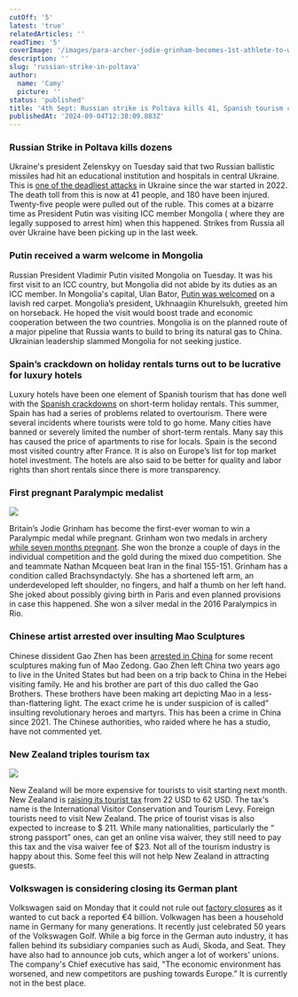 ```yaml
---
cutOff: '5'
latest: 'true'
relatedArticles: ''
readTime: '5'
coverImage: '/images/para-archer-jodie-grinham-becomes-1st-athlete-to-win-paralympics-medal-while-pregnant-a-A5OD.webp'
description: ''
slug: 'russian-strike-in-poltava'
author:
  name: 'Camy'
  picture: ''
status: 'published'
title: '4th Sept: Russian strike is Poltava kills 41, Spanish tourism crackdown'
publishedAt: '2024-09-04T12:38:09.883Z'
---
```


### Russian Strike in Poltava kills dozens

Ukraine's president Zelenskyy on Tuesday said that two Russian ballistic missiles had hit an educational institution and hospitals in central Ukraine. This is [one of the deadliest attacks](https://www.dw.com/en/ukraine-updates-poltava-missile-strike-kills-dozens/live-70116702) in Ukraine since the war started in 2022. The death toll from this is now at 41 people, and 180 have been injured. Twenty-five people were pulled out of the ruble. This comes at a bizarre time as President Putin was visiting ICC member Mongolia ( where they are legally supposed to arrest him) when this happened. Strikes from Russia all over Ukraine have been picking up in the last week.

### Putin received a warm welcome in Mongolia

Russian President Vladimir Putin visited Mongolia on Tuesday. It was his first visit to an ICC country, but Mongolia did not abide by its duties as an ICC member. In Mongolia's capital, Ulan Bator, [Putin was welcomed](https://www.reuters.com/world/putin-gets-lavish-welcome-mongolia-despite-icc-warrant-2024-09-03/) on a lavish red carpet. Mongolia’s president, Ukhnaagiin Khurelsukh, greeted him on horseback. He hoped the visit would boost trade and economic cooperation between the two countries. Mongolia is on the planned route of a major pipeline that Russia wants to build to bring its natural gas to China. Ukrainian leadership slammed Mongolia for not seeking justice.

### Spain’s crackdown on holiday rentals turns out to be lucrative for luxury hotels

Luxury hotels have been one element of Spanish tourism that has done well with the [Spanish crackdowns](https://www.reuters.com/world/europe/spains-crackdown-holiday-rentals-bodes-well-luxury-hotels-2024-09-03/) on short-term holiday rentals. This summer, Spain has had a series of problems related to overtourism. There were several incidents where tourists were told to go home. Many cities have banned or severely limited the number of short-term rentals. Many say this has caused the price of apartments to rise for locals. Spain is the second most visited country after France. It is also on Europe’s list for top market hotel investment. The hotels are also said to be better for quality and labor rights than short rentals since there is more transparency.

### First pregnant Paralympic medalist

![](/images/para-archer-jodie-grinham-becomes-1st-athlete-to-win-paralympics-medal-while-pregnant-a-U0NT.webp)

Britain’s Jodie Grinham has become the first-ever woman to win a Paralympic medal while pregnant. Grinham won two medals in archery [while seven months pregnant](https://edition.cnn.com/2024/09/01/sport/jodie-grinham-paralympic-medal-pregnant-spt-intl/index.html). She won the bronze a couple of days in the individual competition and the gold during the mixed duo competition. She and teammate Nathan Mcqueen beat Iran in the final 155-151. Grinham has a condition called Brachsyndactyly. She has a shortened left arm, an underdeveloped left shoulder, no fingers, and half a thumb on her left hand. She joked about possibly giving birth in Paris and even planned provisions in case this happened. She won a silver medal in the 2016 Paralympics in Rio.

### Chinese artist arrested over insulting Mao Sculptures

​​Chinese dissident Gao Zhen has been [arrested in China](https://www.bbc.com/news/articles/c785q0l03d1o) for some recent sculptures making fun of Mao Zedong. Gao Zhen left China two years ago to live in the United States but had been on a trip back to China in the Hebei visiting family. He and his brother are part of this duo called the Gao Brothers. These brothers have been making art depicting Mao in a less-than-flattering light. The exact crime he is under suspicion of is called” insulting revolutionary heroes and martyrs. This has been a crime in China since 2021. The Chinese authorities, who raided where he has a studio, have not commented yet.

### New Zealand triples tourism tax

![](/images/new-zealand-tourist-tax-near-triples-for-foreign-visitors-a--1--IzNT.webp)

New Zealand will be more expensive for tourists to visit starting next month. New Zealand is [raising its tourist tax](https://edition.cnn.com/travel/new-zealand-tripling-its-tourist-tax-intl-hnk/index.html) from 22 USD to 62 USD. The tax's name is the International Visitor Conservation and Tourism Levy. Foreign tourists need to visit New Zealand. The price of tourist visas is also expected to increase to $ 211. While many nationalities, particularly the “ strong passport” ones, can get an online visa waiver, they still need to pay this tax and the visa waiver fee of $23. Not all of the tourism industry is happy about this. Some feel this will not help New Zealand in attracting guests.

### Volkswagen is considering closing its German plant

Volkswagen said on Monday that it could not rule out [factory closures](https://www.dw.com/en/germany-volkswagen-considering-plant-closures-and-job-cuts/a-70114172) as it wanted to cut back a reported €4 billion. Volkwagen has been a household name in Germany for many generations. It recently just celebrated 50 years of the Volkswagen Golf. While a big force in the German auto industry, it has fallen behind its subsidiary companies such as Audi, Skoda, and Seat. They have also had to announce job cuts, which anger a lot of workers' unions. The company's Chief executive has said, "The economic environment has worsened, and new competitors are pushing towards Europe.” It is currently not in the best place.
